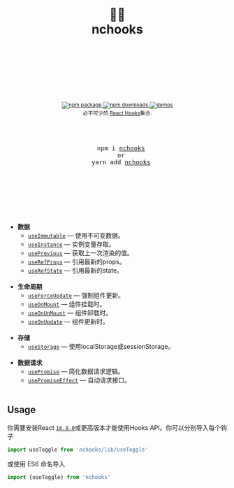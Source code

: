 <div align="center">
  <h1>
    <br/>
    <br/>
    🐂🍺
    <br />
    nchooks
    <br />
    <br />
    <br />
    <br />
  </h1>
  <sup>
    <br />
    <br />
    <a href="https://www.npmjs.com/package/nchooks">
      <img src="https://img.shields.io/npm/v/nchooks.svg" alt="npm package" />
    </a>
    <a href="https://www.npmjs.com/package/nchooks">
      <img src="https://img.shields.io/npm/dm/nchooks.svg" alt="npm downloads" />
    </a>
    <a href="https://www.yuque.com/huiazir/nchooks/">
      <img src="https://img.shields.io/badge/doc-🚀-yellow.svg" alt="demos" />
    </a>
    <br />
    必不可少的 <a href="https://reactjs.org/docs/hooks-intro.html">React Hooks</a>集合.</em>
  </sup>
  <br />
  <br />
  <br />
  <br />
  <pre>
  npm i <a href="https://www.npmjs.com/package/nchooks">nchooks</a>
  or
  yarn add <a href="https://www.npmjs.com/package/nchooks">nchooks</a>
  </pre>
  <br />
  <br />
  <br />
  <br />
  <br />
</div>

- **数据**
  - [`useImmutable`](https://www.yuque.com/huiazir/nchooks/pakuwc) &mdash; 使用不可变数据。
  - [`useInstance`](https://www.yuque.com/huiazir/nchooks/ltdpg6) &mdash; 实例变量存取。
  - [`usePrevious`](https://www.yuque.com/huiazir/nchooks/qvobzg) &mdash; 获取上一次渲染的值。
  - [`useRefProps`](https://www.yuque.com/huiazir/nchooks/wg8fgp) &mdash; 引用最新的props。
  - [`useRefState`](https://www.yuque.com/huiazir/nchooks/okuwlw) &mdash; 引用最新的state。
    <br/>
    <br/>
- **生命周期**
  - [`useForceUpdate`](https://www.yuque.com/huiazir/nchooks/camgw8) &mdash; 强制组件更新。
  - [`useOnMount`](https://www.yuque.com/huiazir/nchooks/klr4g9) &mdash; 组件挂载时。
  - [`useOnUnMount`](https://www.yuque.com/huiazir/nchooks/tlofeq) &mdash; 组件卸载时。
  - [`useOnUpdate`](https://www.yuque.com/huiazir/nchooks/kxip04) &mdash; 组件更新时。
    <br/>
    <br/>
- **存储**
  - [`useStorage`](https://www.yuque.com/huiazir/nchooks/dsomdc) &mdash; 使用localStorage或sessionStorage。
    <br/>
    <br/>
- **数据请求**
  - [`usePromise`](https://www.yuque.com/huiazir/nchooks/agr5qv) &mdash; 简化数据请求逻辑。
  - [`usePromiseEffect`](https://www.yuque.com/huiazir/nchooks/ysv2yh) &mdash; 自动请求接口。
    <br/>
    <br/>

## Usage

你需要安装React [`16.8.0`](https://reactjs.org/blog/2019/02/06/react-v16.8.0.html)或更高版本才能使用Hooks API。你可以分别导入每个钩子

```js
import useToggle from 'nchooks/lib/useToggle'
```

或使用 ES6 命名导入

```js
import {useToggle} from 'nchooks'
```

